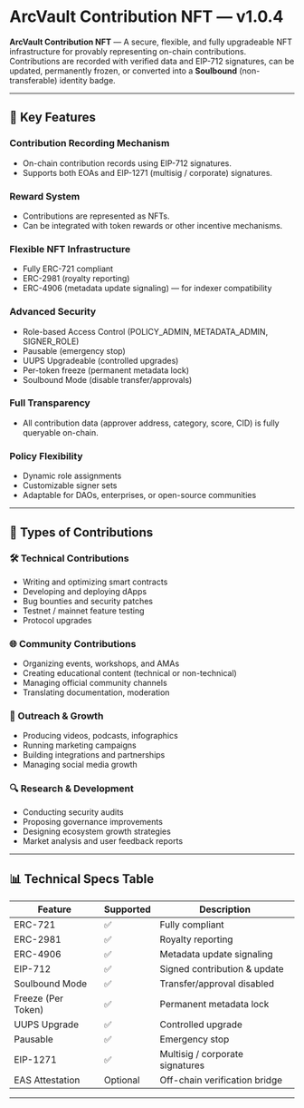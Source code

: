 # ArcVault Contribution NFT — v1.0.4

**ArcVault Contribution NFT** — A secure, flexible, and fully upgradeable NFT infrastructure for provably representing on-chain contributions.  
Contributions are recorded with verified data and EIP-712 signatures, can be updated, permanently frozen, or converted into a **Soulbound** (non-transferable) identity badge.

---

## 🚀 Key Features

### Contribution Recording Mechanism
- On-chain contribution records using EIP-712 signatures.
- Supports both EOAs and EIP-1271 (multisig / corporate) signatures.

### Reward System
- Contributions are represented as NFTs.
- Can be integrated with token rewards or other incentive mechanisms.

### Flexible NFT Infrastructure
- Fully ERC-721 compliant  
- ERC-2981 (royalty reporting)  
- ERC-4906 (metadata update signaling) — for indexer compatibility

### Advanced Security
- Role-based Access Control (POLICY_ADMIN, METADATA_ADMIN, SIGNER_ROLE)  
- Pausable (emergency stop)  
- UUPS Upgradeable (controlled upgrades)  
- Per-token freeze (permanent metadata lock)  
- Soulbound Mode (disable transfer/approvals)

### Full Transparency
- All contribution data (approver address, category, score, CID) is fully queryable on-chain.

### Policy Flexibility
- Dynamic role assignments
- Customizable signer sets
- Adaptable for DAOs, enterprises, or open-source communities

---

## 📌 Types of Contributions

### 🛠 Technical Contributions
- Writing and optimizing smart contracts
- Developing and deploying dApps
- Bug bounties and security patches
- Testnet / mainnet feature testing
- Protocol upgrades

### 🌐 Community Contributions
- Organizing events, workshops, and AMAs
- Creating educational content (technical or non-technical)
- Managing official community channels
- Translating documentation, moderation

### 📢 Outreach & Growth
- Producing videos, podcasts, infographics
- Running marketing campaigns
- Building integrations and partnerships
- Managing social media growth

### 🔍 Research & Development
- Conducting security audits
- Proposing governance improvements
- Designing ecosystem growth strategies
- Market analysis and user feedback reports

---

## 📊 Technical Specs Table

| Feature | Supported | Description |
|---------|-----------|-------------|
| ERC-721 | ✅ | Fully compliant |
| ERC-2981 | ✅ | Royalty reporting |
| ERC-4906 | ✅ | Metadata update signaling |
| EIP-712 | ✅ | Signed contribution & update |
| Soulbound Mode | ✅ | Transfer/approval disabled |
| Freeze (Per Token) | ✅ | Permanent metadata lock |
| UUPS Upgrade | ✅ | Controlled upgrade |
| Pausable | ✅ | Emergency stop |
| EIP-1271 | ✅ | Multisig / corporate signatures |
| EAS Attestation | Optional | Off-chain verification bridge |

---
